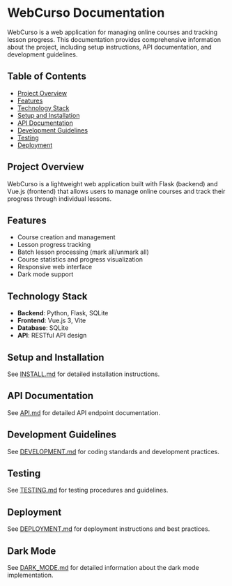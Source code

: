# WebCurso Documentation

WebCurso is a web application for managing online courses and tracking lesson progress. This documentation provides comprehensive information about the project, including setup instructions, API documentation, and development guidelines.

## Table of Contents
- [Project Overview](#project-overview)
- [Features](#features)
- [Technology Stack](#technology-stack)
- [Setup and Installation](#setup-and-installation)
- [API Documentation](#api-documentation)
- [Development Guidelines](#development-guidelines)
- [Testing](#testing)
- [Deployment](#deployment)

## Project Overview
WebCurso is a lightweight web application built with Flask (backend) and Vue.js (frontend) that allows users to manage online courses and track their progress through individual lessons.

## Features
- Course creation and management
- Lesson progress tracking
- Batch lesson processing (mark all/unmark all)
- Course statistics and progress visualization
- Responsive web interface
- Dark mode support

## Technology Stack
- **Backend**: Python, Flask, SQLite
- **Frontend**: Vue.js 3, Vite
- **Database**: SQLite
- **API**: RESTful API design

## Setup and Installation
See [INSTALL.md](INSTALL.md) for detailed installation instructions.

## API Documentation
See [API.md](API.md) for detailed API endpoint documentation.

## Development Guidelines
See [DEVELOPMENT.md](DEVELOPMENT.md) for coding standards and development practices.

## Testing
See [TESTING.md](TESTING.md) for testing procedures and guidelines.

## Deployment
See [DEPLOYMENT.md](DEPLOYMENT.md) for deployment instructions and best practices.

## Dark Mode
See [DARK_MODE.md](DARK_MODE.md) for detailed information about the dark mode implementation.